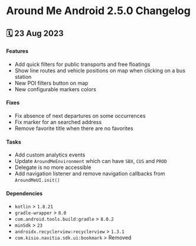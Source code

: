 # Around Me Android 2.5.0 Changelog

<h2>🗓 23 Aug 2023</h2>

#### Features
- Add quick filters for public transports and free floatings
- Show line routes and vehicle positions on map when clicking on a bus station
- New POI filters button on map
- New configurable markers colors

#### Fixes
- Fix absence of next departures on some occurrences
- Fix marker for an searched address
- Remove favorite title when there are no favorites

#### Tasks
- Add custom analytics events
- Update `AroundMeEnvironment` which can have `SBX`, `CUS` and `PROD`
- Delegate is no more accessible
- Add navigation listener and remove navigation callbacks from `AroundMeUI.init()`

#### Dependencies
- `kotlin` > `1.8.21`
- `gradle-wrapper` > `8.0`
- `com.android.tools.build:gradle` > `8.0.2`
- `minSdk` > `23`
- `androidx.recyclerview:recyclerview` > `1.3.1`
- `com.kisio.navitia.sdk.ui:bookmark` > Removed
